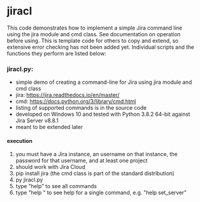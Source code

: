 # jiracl

This code demonstrates how to implement a simple Jira command line using the jira module and cmd class. See documentation on operation before using. This is template code for others to copy and extend, so extensive error checking has not been added yet. Individual scripts and the functions they perform are listed below:

### jiracl.py: 
    
- simple demo of creating a command-line for Jira using jira module and cmd class
- jira: https://jira.readthedocs.io/en/master/
- cmd: https://docs.python.org/3/library/cmd.html
- listing of supported commands is in the source code
- developed on Windows 10 and tested with Python 3.8.2 64-bit against Jira Server v8.8.1
- meant to be extended later

#### execution

1) you must have a Jira instance, an username on that instance, the password for that username, and at least one project
1) should work with Jira Cloud
1) pip install jira (the cmd class is part of the standard distribution)
1) py jiracl.py
1) type "help" to see all commands
1) type "help <command>" to see help for a single command, e.g. "help set_server"
